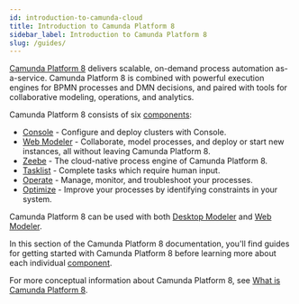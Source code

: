 ```yaml
---
id: introduction-to-camunda-cloud
title: Introduction to Camunda Platform 8
sidebar_label: Introduction to Camunda Platform 8
slug: /guides/
---
```


[Camunda Platform 8](https://camunda.io) delivers scalable, on-demand process automation as-a-service. Camunda Platform 8 is combined with powerful execution engines for BPMN processes and DMN decisions, and paired with tools for collaborative modeling, operations, and analytics.

Camunda Platform 8 consists of six [components](../components/overview.md):

- [Console](../components/console/introduction.md) - Configure and deploy clusters with Console.
- [Web Modeler](../components/modeler/about.md) - Collaborate, model processes, and deploy or start new instances, all without leaving Camunda Platform 8.
- [Zeebe](../components/zeebe/zeebe-overview.md) - The cloud-native process engine of Camunda Platform 8.
- [Tasklist](../components/tasklist/introduction.md) - Complete tasks which require human input.
- [Operate](../components/operate/index.md) - Manage, monitor, and troubleshoot your processes.
- [Optimize](../components/optimize/what-is-optimize.md) - Improve your processes by identifying constraints in your system.

Camunda Platform 8 can be used with both [Desktop Modeler](../components/modeler/desktop-modeler/install-the-modeler.md) and [Web Modeler](../components/modeler/web-modeler/new-web-modeler.md).

In this section of the Camunda Platform 8 documentation, you'll find guides for getting started with Camunda Platform 8 before learning more about each individual [component](../components/overview.md).

For more conceptual information about Camunda Platform 8, see [What is Camunda Platform 8](components/concepts/what-is-camunda-platform-8.md).

